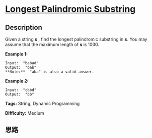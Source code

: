# [Longest Palindromic Substring][title]

## Description

Given a string **s** , find the longest palindromic substring in **s**. You
may assume that the maximum length of **s** is 1000.

**Example 1:**
            Input:  "babad"    Output:  "bab"    **Note:**  "aba" is also a valid answer.    

**Example 2:**
            Input:  "cbbd"    Output:  "bb"    


**Tags:** String, Dynamic Programming

**Difficulty:** Medium

## 思路

[title]: https://leetcode.com/problems/longest-palindromic-substring
